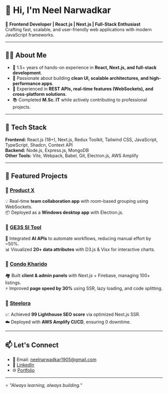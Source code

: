 # 👋 Hi, I'm Neel Narwadkar  

🚀 **Frontend Developer | React.js | Next.js | Full-Stack Enthusiast**  
Crafting fast, scalable, and user-friendly web applications with modern JavaScript frameworks.  

---

## 🧑‍💻 About Me  
- 🌟 1.5+ years of hands-on experience in **React, Next.js, and full-stack development**.  
- 🎯 Passionate about building **clean UI, scalable architectures, and high-performance apps**.  
- 🔗 Experienced in **REST APIs, real-time features (WebSockets), and cross-platform solutions**.  
- 📚 Completed **M.Sc. IT** while actively contributing to professional projects.  

---

## 🚀 Tech Stack  
**Frontend:** React.js (18+), Next.js, Redux Toolkit, Tailwind CSS, JavaScript, TypeScript, Shadcn, Context API  
**Backend:** Node.js, Express.js, MongoDB  
**Other Tools:** Vite, Webpack, Babel, Git, Electron.js, AWS Amplify  

---

## 📌 Featured Projects  

### 🔹 [Product X](#)  
💡 Real-time **team collaboration app** with room-based grouping using WebSockets.  
📦 Deployed as a **Windows desktop app** with Electron.js.  

### 🔹 [GE3S SI Tool](#)  
🤖 Integrated **AI APIs** to automate workflows, reducing manual effort by ~50%.  
📊 Visualized **20+ data attributes** with D3.js & Visx for interactive charts.  

### 🔹 [Condo Kharido](#)  
🏘️ Built **client & admin panels** with Next.js + Firebase, managing 100+ listings.  
⚡ Improved **page speed by 30%** using SSR, lazy loading, and code splitting.  

### 🔹 [Steelora](#)  
📈 Achieved **99 Lighthouse SEO score** via optimized Next.js SSR.  
☁️ Deployed with **AWS Amplify CI/CD**, ensuring 0 downtime.  

---

## 📫 Let's Connect  
- 📩 Email: [neelnarwadkar1905@gmail.com](mailto:neelnarwadkar1905@gmail.com)  
- 💼 [LinkedIn](https://linkedin.com/in/neel-narwadkar)  
- 🌐 [Portfolio](https://neel-nextjs-portfolio.vercel.app/)  

---

⭐️ _"Always learning, always building."_  
